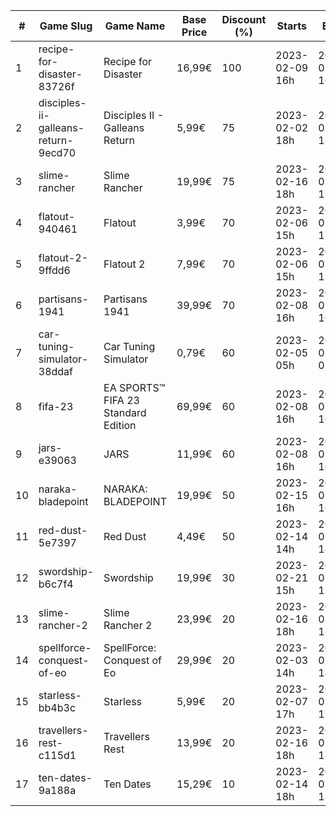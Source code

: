 |#|Game Slug|Game Name|Base Price|Discount (%)|Starts|Ends|
|---|---|---|---|---|---|---|
|1|recipe-for-disaster-83726f|Recipe for Disaster|16,99€|100|2023-02-09 16h|2023-02-16 16h|
|2|disciples-ii-galleans-return-9ecd70|Disciples II - Galleans Return|5,99€|75|2023-02-02 18h|2023-02-16 18h|
|3|slime-rancher|Slime Rancher|19,99€|75|2023-02-16 18h|2023-02-27 18h|
|4|flatout-940461|Flatout|3,99€|70|2023-02-06 15h|2023-02-20 15h|
|5|flatout-2-9ffdd6|Flatout 2|7,99€|70|2023-02-06 15h|2023-02-20 15h|
|6|partisans-1941|Partisans 1941|39,99€|70|2023-02-08 16h|2023-02-16 16h|
|7|car-tuning-simulator-38ddaf|Car Tuning Simulator|0,79€|60|2023-02-05 05h|2023-02-24 05h|
|8|fifa-23|EA SPORTS™ FIFA 23 Standard Edition|69,99€|60|2023-02-08 16h|2023-02-16 16h|
|9|jars-e39063|JARS|11,99€|60|2023-02-08 16h|2023-02-16 16h|
|10|naraka-bladepoint|NARAKA: BLADEPOINT|19,99€|50|2023-02-15 16h|2023-02-21 16h|
|11|red-dust-5e7397|Red Dust|4,49€|50|2023-02-14 14h|2023-02-21 14h|
|12|swordship-b6c7f4|Swordship|19,99€|30|2023-02-21 15h|2023-02-28 15h|
|13|slime-rancher-2|Slime Rancher 2|23,99€|20|2023-02-16 18h|2023-02-27 18h|
|14|spellforce-conquest-of-eo|SpellForce: Conquest of Eo|29,99€|20|2023-02-03 14h|2023-02-10 14h|
|15|starless-bb4b3c|Starless|5,99€|20|2023-02-07 17h|2023-02-14 17h|
|16|travellers-rest-c115d1|Travellers Rest|13,99€|20|2023-02-16 18h|2023-02-27 18h|
|17|ten-dates-9a188a|Ten Dates|15,29€|10|2023-02-14 18h|2023-02-21 18h|
